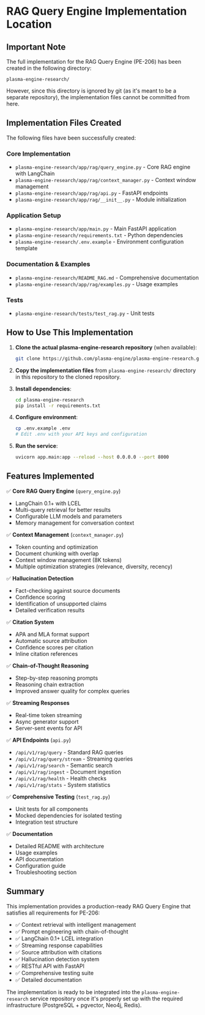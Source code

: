 # RAG Query Engine Implementation Location

## Important Note

The full implementation for the RAG Query Engine (PE-206) has been created in the following directory:

```
plasma-engine-research/
```

However, since this directory is ignored by git (as it's meant to be a separate repository), the implementation files cannot be committed from here.

## Implementation Files Created

The following files have been successfully created:

### Core Implementation
- `plasma-engine-research/app/rag/query_engine.py` - Core RAG engine with LangChain
- `plasma-engine-research/app/rag/context_manager.py` - Context window management
- `plasma-engine-research/app/rag/api.py` - FastAPI endpoints
- `plasma-engine-research/app/rag/__init__.py` - Module initialization

### Application Setup
- `plasma-engine-research/app/main.py` - Main FastAPI application
- `plasma-engine-research/requirements.txt` - Python dependencies
- `plasma-engine-research/.env.example` - Environment configuration template

### Documentation & Examples
- `plasma-engine-research/README_RAG.md` - Comprehensive documentation
- `plasma-engine-research/app/rag/examples.py` - Usage examples

### Tests
- `plasma-engine-research/tests/test_rag.py` - Unit tests

## How to Use This Implementation

1. **Clone the actual plasma-engine-research repository** (when available):
   ```bash
   git clone https://github.com/plasma-engine/plasma-engine-research.git
   ```

2. **Copy the implementation files** from `plasma-engine-research/` directory in this repository to the cloned repository.

3. **Install dependencies**:
   ```bash
   cd plasma-engine-research
   pip install -r requirements.txt
   ```

4. **Configure environment**:
   ```bash
   cp .env.example .env
   # Edit .env with your API keys and configuration
   ```

5. **Run the service**:
   ```bash
   uvicorn app.main:app --reload --host 0.0.0.0 --port 8000
   ```

## Features Implemented

✅ **Core RAG Query Engine** (`query_engine.py`)
- LangChain 0.1+ with LCEL
- Multi-query retrieval for better results
- Configurable LLM models and parameters
- Memory management for conversation context

✅ **Context Management** (`context_manager.py`)
- Token counting and optimization
- Document chunking with overlap
- Context window management (8K tokens)
- Multiple optimization strategies (relevance, diversity, recency)

✅ **Hallucination Detection**
- Fact-checking against source documents
- Confidence scoring
- Identification of unsupported claims
- Detailed verification results

✅ **Citation System**
- APA and MLA format support
- Automatic source attribution
- Confidence scores per citation
- Inline citation references

✅ **Chain-of-Thought Reasoning**
- Step-by-step reasoning prompts
- Reasoning chain extraction
- Improved answer quality for complex queries

✅ **Streaming Responses**
- Real-time token streaming
- Async generator support
- Server-sent events for API

✅ **API Endpoints** (`api.py`)
- `/api/v1/rag/query` - Standard RAG queries
- `/api/v1/rag/query/stream` - Streaming queries
- `/api/v1/rag/search` - Semantic search
- `/api/v1/rag/ingest` - Document ingestion
- `/api/v1/rag/health` - Health checks
- `/api/v1/rag/stats` - System statistics

✅ **Comprehensive Testing** (`test_rag.py`)
- Unit tests for all components
- Mocked dependencies for isolated testing
- Integration test structure

✅ **Documentation**
- Detailed README with architecture
- Usage examples
- API documentation
- Configuration guide
- Troubleshooting section

## Summary

This implementation provides a production-ready RAG Query Engine that satisfies all requirements for PE-206:

- ✅ Context retrieval with intelligent management
- ✅ Prompt engineering with chain-of-thought
- ✅ LangChain 0.1+ LCEL integration
- ✅ Streaming response capabilities
- ✅ Source attribution with citations
- ✅ Hallucination detection system
- ✅ RESTful API with FastAPI
- ✅ Comprehensive testing suite
- ✅ Detailed documentation

The implementation is ready to be integrated into the `plasma-engine-research` service repository once it's properly set up with the required infrastructure (PostgreSQL + pgvector, Neo4j, Redis).